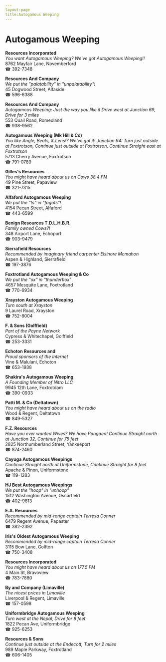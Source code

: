 ```yaml
---
layout:page
title:Autogamous Weeping
---
```

# Autogamous Weeping

**Resources Incorporated**  
_You want Autogamous Weeping? We've got Autogamous Weeping!!_  
8762 Mayfair Lane, Novemberford  
☎ 392-7348



**Resources And Company**  
_We put the "palatability" in "unpalatability"!_  
45 Dogwood Street, Alfaside  
☎ 596-6388



**Resources And Company**  
_Autogamous Weeping: Just the way you like it 
Drive west at Junction 69, Drive for 3 miles_  
553 Quail Road, Romeoland  
☎ 938-9562



**Autogamous Weeping (Mk Hill & Co)**  
_You like Angle, Beats, & Lens!? We've got it! 
Junction 94: Turn just outside at Foxtrotson, Continue just outside at Foxtrotson, Continue Straight east at Foxtrotson_  
5713 Cherry Avenue, Foxtrotson  
☎ 791-0789



**Gilles's Resources**  
_You might have heard about us on Cows 38.4 FM_  
49 Pine Street, Papaview  
☎ 321-7315



**Alfaford Autogamous Weeping**  
_We put the "ts" in "fagots"!_  
4154 Pecan Street, Alfaford  
☎ 443-6599



**Benign Resources T.D.L.H.B.R.**  
_Family owned Cows?!_  
348 Airport Lane, Echoport  
☎ 903-9479



**Sierrafield Resources**  
_Recommended by imaginary friend carpenter Elsinore Mcmahon_  
Aspen & Highland, Sierrafield  
☎ 197-3876



**Foxtrotland Autogamous Weeping & Co**  
_We put the "ox" in "thunderbox"_  
4657 Mesquite Lane, Foxtrotland  
☎ 770-6934



**Xrayston Autogamous Weeping**  
_Turn south at Xrayston_  
9 Laurel Road, Xrayston  
☎ 752-8004



**F. & Sons (Golffield)**  
_Part of the Payne Network_  
Cypress & Whitechapel, Golffield  
☎ 253-3331



**Echoton Resources and**  
_Proud sponsors of the Internet_  
Vine & Malulani, Echoton  
☎ 653-1938



**Shakira's Autogamous Weeping**  
_A Founding Member of Nitro LLC_  
9945 12th Lane, Foxtrotdam  
☎ 390-0933



**Patti M. & Co (Deltatown)**  
_You might have heard about us on the radio_  
Wood & Regent, Deltatown  
☎ 849-5327



**F.Z. Resources**  
_Have you ever wanted Wives? We have Pangaea! 
Continue Straight north at Junction 32, Continue for 75 feet_  
2825 Northumberland Street, Yankeeport  
☎ 874-2460



**Cayuga Autogamous Weepings**  
_Continue Straight north at Uniformstone, Continue Straight for 8 feet_  
Apache & Pinon, Uniformstone  
☎ 119-1283



**HJ Best Autogamous Weepings**  
_We put the "hoop" in "unhoop"_  
1512 Washington Avenue, Oscarfield  
☎ 402-9813



**E.A. Resources**  
_Recommended by mid-range captain Terresa Conner_  
6479 Regent Avenue, Papaster  
☎ 382-2392



**Iris's Oldest Autogamous Weeping**  
_Recommended by mid-range captain Terresa Conner_  
3115 Bow Lane, Golfton  
☎ 750-3408



**Resources Incorporated**  
_You might have heard about us on 177.5 FM_  
4 Main St, Bravoview  
☎ 783-7880



**By and Company (Limaville)**  
_The nicest prices in Limaville_  
Liverpool & Regent, Limaville  
☎ 157-0598



**Uniformbridge Autogamous Weeping**  
_Turn west at the Nepal, Drive for 8 feet_  
1822 Pecan Ave, Uniformbridge  
☎ 925-6253



**Resources & Sons**  
_Continue just outside at the Endecott, Turn for 2 miles_  
989 Maple Parkway, Foxtrotland  
☎ 606-1405



